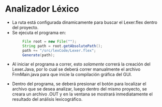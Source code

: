 # Analizador Léxico

- La ruta está configurada dinamicamente para buscar el Lexer.flex dentro del proyecto.
- Se ejecuta el programa en:
````Java
        File root = new File("");
        String path = root.getAbsolutePath();
        path += "/src/lexCode/Lexer.flex";
        Generate(path);
````

- Al iniciar el programa a correr, esto *solamente* correrá la creación del Lexer.Java, por lo cual se deberá correr
manualmente el archivo FrmMain.java para que inicie la compilación gráfica del GUI.

- Dentro del programa, se deberá presionar el botón para localizar el archivo que se desea analizar, luego dentro del mismo
proyecto, se creara un archivo .OUT y en la ventana se mostrará inmediatamente el resultado del análisis lexicográfico.


